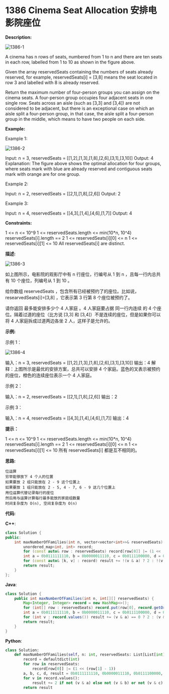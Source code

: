 # 1386 Cinema Seat Allocation 安排电影院座位

__Description:__

![1386-1](https://assets.leetcode.com/uploads/2020/02/14/cinema_seats_1.png)

A cinema has n rows of seats, numbered from 1 to n and there are ten seats in each row, labelled from 1 to 10 as shown in the figure above.

Given the array reservedSeats containing the numbers of seats already reserved, for example, reservedSeats[i] = [3,8] means the seat located in row 3 and labelled with 8 is already reserved.

Return the maximum number of four-person groups you can assign on the cinema seats. A four-person group occupies four adjacent seats in one single row. Seats across an aisle (such as [3,3] and [3,4]) are not considered to be adjacent, but there is an exceptional case on which an aisle split a four-person group, in that case, the aisle split a four-person group in the middle, which means to have two people on each side.

__Example:__

Example 1:

![1386-2](https://assets.leetcode.com/uploads/2020/02/14/cinema_seats_3.png)

Input: n = 3, reservedSeats = [[1,2],[1,3],[1,8],[2,6],[3,1],[3,10]]
Output: 4
Explanation: The figure above shows the optimal allocation for four groups, where seats mark with blue are already reserved and contiguous seats mark with orange are for one group.

Example 2:

Input: n = 2, reservedSeats = [[2,1],[1,8],[2,6]]
Output: 2

Example 3:

Input: n = 4, reservedSeats = [[4,3],[1,4],[4,6],[1,7]]
Output: 4

__Constraints:__

1 <= n <= 10^9
1 <= reservedSeats.length <= min(10*n, 10^4)
reservedSeats[i].length == 2
1 <= reservedSeats\[i][0] <= n
1 <= reservedSeats\[i][1] <= 10
All reservedSeats[i] are distinct.

__描述:__

![1386-3](https://assets.leetcode-cn.com/aliyun-lc-upload/uploads/2020/03/21/cinema_seats_1.png)

如上图所示，电影院的观影厅中有 n 行座位，行编号从 1 到 n ，且每一行内总共有 10 个座位，列编号从 1 到 10 。

给你数组 reservedSeats ，包含所有已经被预约了的座位。比如说，researvedSeats[i]=[3,8] ，它表示第 3 行第 8 个座位被预约了。

请你返回 最多能安排多少个 4 人家庭 。4 人家庭要占据 同一行内连续 的 4 个座位。隔着过道的座位（比方说 [3,3] 和 [3,4]）不是连续的座位，但是如果你可以将 4 人家庭拆成过道两边各坐 2 人，这样子是允许的。

__示例:__

示例 1：

![1386-4](https://assets.leetcode-cn.com/aliyun-lc-upload/uploads/2020/03/21/cinema_seats_3.png)

输入：n = 3, reservedSeats = [[1,2],[1,3],[1,8],[2,6],[3,1],[3,10]]
输出：4
解释：上图所示是最优的安排方案，总共可以安排 4 个家庭。蓝色的叉表示被预约的座位，橙色的连续座位表示一个 4 人家庭。

示例 2：

输入：n = 2, reservedSeats = [[2,1],[1,8],[2,6]]
输出：2

示例 3：

输入：n = 4, reservedSeats = [[4,3],[1,4],[4,6],[1,7]]
输出：4

__提示：__

1 <= n <= 10^9
1 <= reservedSeats.length <= min(10*n, 10^4)
reservedSeats[i].length == 2
1 <= reservedSeats\[i][0] <= n
1 <= reservedSeats\[i][1] <= 10
所有 reservedSeats[i] 都是互不相同的。

__思路:__

```text
位运算
穷举能够放下 4 个人的位置
如果要放 2 组只能放在 2 - 9 这个位置上
如果要放 1 组只能放在 2 - 5, 4 - 7, 6 - 9 这几个位置上
用位运算代替记录每行的座位
然后用与运算计算每行最多能放的家庭组数量
时间复杂度为 O(n), 空间复杂度为 O(n)
```

__代码:__

__C++__:

```C++
class Solution {
public:
    int maxNumberOfFamilies(int n, vector<vector<int>>& reservedSeats) {
        unordered_map<int, int> record;
        for (const auto& row : reservedSeats) record[row[0]] |= (1 << (row[1] - 1));
        int a = 0b0111111110, b = 0b0000011110, c = 0b0111100000, d = 0b0001111000, result = (n - record.size()) << 1;
        for (const auto& [k, v] : record) result += !(v & a) ? 2 : !(v & b) or !(v & c) or !(v & d);
        return result;
    }
};
```

__Java__:

```Java
class Solution {
    public int maxNumberOfFamilies(int n, int[][] reservedSeats) {
        Map<Integer, Integer> record = new HashMap<>();
        for (int[] row : reservedSeats) record.put(row[0], record.getOrDefault(row[0], 0) | (1 << (row[1] - 1)));
        int a = 0b0111111110, b = 0b0000011110, c = 0b0111100000, d = 0b0001111000, result = (n - record.size()) << 1;
        for (int v : record.values()) result += (v & a) == 0 ? 2 : (v & b) == 0 || (v & c) == 0 || (v & d) == 0 ? 1 : 0;
        return result;
    }
}
```

__Python__:

```Python
class Solution:
    def maxNumberOfFamilies(self, n: int, reservedSeats: List[List[int]]) -> int:
        record = defaultdict(int)
        for row in reservedSeats:
            record[row[0]] |= (1 << (row[1] - 1))
        a, b, c, d, result = 0b0111111110, 0b0000011110, 0b0111100000, 0b0001111000, (n - len(record)) << 1
        for v in record.values():
            result += 2 if not (v & a) else not (v & b) or not (v & c) or not (v & d)
        return result
```
